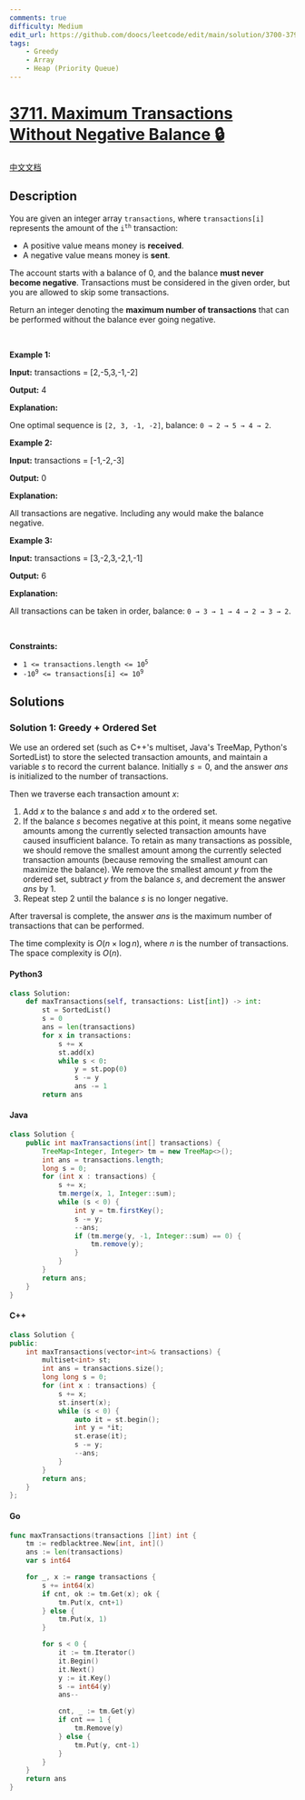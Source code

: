 ```yaml
---
comments: true
difficulty: Medium
edit_url: https://github.com/doocs/leetcode/edit/main/solution/3700-3799/3711.Maximum%20Transactions%20Without%20Negative%20Balance/README_EN.md
tags:
    - Greedy
    - Array
    - Heap (Priority Queue)
---
```


<!-- problem:start -->

# [3711. Maximum Transactions Without Negative Balance 🔒](https://leetcode.com/problems/maximum-transactions-without-negative-balance)

[中文文档](/solution/3700-3799/3711.Maximum%20Transactions%20Without%20Negative%20Balance/README.md)

## Description

<!-- description:start -->

<p>You are given an integer array <code>transactions</code>, where <code>transactions[i]</code> represents the amount of the <code>i<sup>th</sup></code> transaction:</p>

<ul>
	<li>A positive value means money is <strong>received</strong>.</li>
	<li>A negative value means money is <strong>sent</strong>.</li>
</ul>

<p>The account starts with a balance of 0, and the balance <strong>must never become negative</strong>. Transactions must be considered in the given order, but you are allowed to skip some transactions.</p>

<p>Return an integer denoting the <strong>maximum number of transactions</strong> that can be performed without the balance ever going negative.</p>

<p>&nbsp;</p>
<p><strong class="example">Example 1:</strong></p>

<div class="example-block">
<p><strong>Input:</strong> <span class="example-io">transactions = [2,-5,3,-1,-2]</span></p>

<p><strong>Output:</strong> <span class="example-io">4</span></p>

<p><strong>Explanation:</strong></p>

<p>One optimal sequence is <code>[2, 3, -1, -2]</code>, balance: <code>0 &rarr; 2 &rarr; 5 &rarr; 4 &rarr; 2</code>.</p>
</div>

<p><strong class="example">Example 2:</strong></p>

<div class="example-block">
<p><strong>Input:</strong> <span class="example-io">transactions = [-1,-2,-3]</span></p>

<p><strong>Output:</strong> <span class="example-io">0</span></p>

<p><strong>Explanation:</strong></p>

<p>All transactions are negative. Including any would make the balance negative.</p>
</div>

<p><strong class="example">Example 3:</strong></p>

<div class="example-block">
<p><strong>Input:</strong> <span class="example-io">transactions = [3,-2,3,-2,1,-1]</span></p>

<p><strong>Output:</strong> <span class="example-io">6</span></p>

<p><strong>Explanation:</strong></p>

<p>All transactions can be taken in order, balance: <code>0 &rarr; 3 &rarr; 1 &rarr; 4 &rarr; 2 &rarr; 3 &rarr; 2</code>.</p>
</div>

<p>&nbsp;</p>
<p><strong>Constraints:</strong></p>

<ul>
	<li><code>1 &lt;= transactions.length &lt;= 10<sup>5</sup></code></li>
	<li><code>-10<sup>9</sup> &lt;= transactions[i] &lt;= 10<sup>9</sup></code></li>
</ul>

<!-- description:end -->

## Solutions

<!-- solution:start -->

### Solution 1: Greedy + Ordered Set

We use an ordered set (such as C++'s multiset, Java's TreeMap, Python's SortedList) to store the selected transaction amounts, and maintain a variable $s$ to record the current balance. Initially $s=0$, and the answer $\textit{ans}$ is initialized to the number of transactions.

Then we traverse each transaction amount $x$:

1. Add $x$ to the balance $s$ and add $x$ to the ordered set.
2. If the balance $s$ becomes negative at this point, it means some negative amounts among the currently selected transaction amounts have caused insufficient balance. To retain as many transactions as possible, we should remove the smallest amount among the currently selected transaction amounts (because removing the smallest amount can maximize the balance). We remove the smallest amount $y$ from the ordered set, subtract $y$ from the balance $s$, and decrement the answer $\textit{ans}$ by $1$.
3. Repeat step 2 until the balance $s$ is no longer negative.

After traversal is complete, the answer $\textit{ans}$ is the maximum number of transactions that can be performed.

The time complexity is $O(n \times \log n)$, where $n$ is the number of transactions. The space complexity is $O(n)$.

<!-- tabs:start -->

#### Python3

```python
class Solution:
    def maxTransactions(self, transactions: List[int]) -> int:
        st = SortedList()
        s = 0
        ans = len(transactions)
        for x in transactions:
            s += x
            st.add(x)
            while s < 0:
                y = st.pop(0)
                s -= y
                ans -= 1
        return ans
```

#### Java

```java
class Solution {
    public int maxTransactions(int[] transactions) {
        TreeMap<Integer, Integer> tm = new TreeMap<>();
        int ans = transactions.length;
        long s = 0;
        for (int x : transactions) {
            s += x;
            tm.merge(x, 1, Integer::sum);
            while (s < 0) {
                int y = tm.firstKey();
                s -= y;
                --ans;
                if (tm.merge(y, -1, Integer::sum) == 0) {
                    tm.remove(y);
                }
            }
        }
        return ans;
    }
}
```

#### C++

```cpp
class Solution {
public:
    int maxTransactions(vector<int>& transactions) {
        multiset<int> st;
        int ans = transactions.size();
        long long s = 0;
        for (int x : transactions) {
            s += x;
            st.insert(x);
            while (s < 0) {
                auto it = st.begin();
                int y = *it;
                st.erase(it);
                s -= y;
                --ans;
            }
        }
        return ans;
    }
};
```

#### Go

```go
func maxTransactions(transactions []int) int {
	tm := redblacktree.New[int, int]()
	ans := len(transactions)
	var s int64

	for _, x := range transactions {
		s += int64(x)
		if cnt, ok := tm.Get(x); ok {
			tm.Put(x, cnt+1)
		} else {
			tm.Put(x, 1)
		}

		for s < 0 {
			it := tm.Iterator()
			it.Begin()
			it.Next()
			y := it.Key()
			s -= int64(y)
			ans--

			cnt, _ := tm.Get(y)
			if cnt == 1 {
				tm.Remove(y)
			} else {
				tm.Put(y, cnt-1)
			}
		}
	}
	return ans
}
```

<!-- tabs:end -->

<!-- solution:end -->

<!-- problem:end -->
